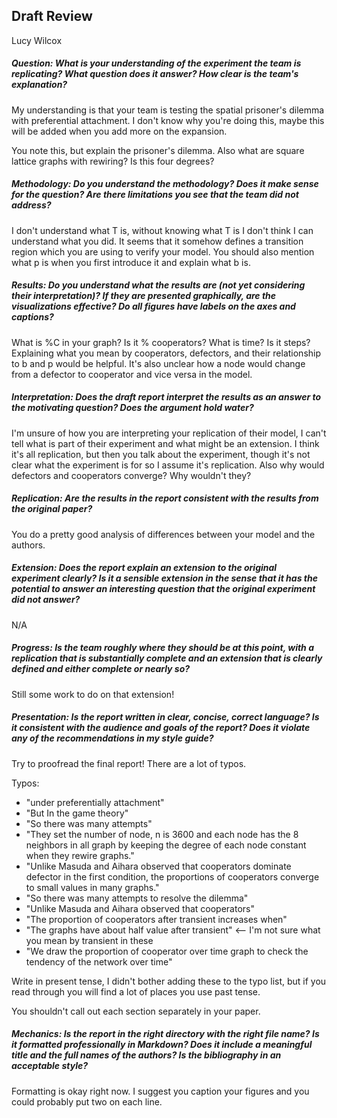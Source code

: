 ## Draft Review

Lucy Wilcox

##### Question: What is your understanding of the experiment the team is replicating?  What question does it answer?  How clear is the team's explanation?

My understanding is that your team is testing the spatial prisoner's dilemma with preferential attachment. I don't know why you're doing this, maybe this will be added when you add more on the expansion.

You note this, but explain the prisoner's dilemma. Also what are square lattice graphs with rewiring? Is this four degrees? 

##### Methodology: Do you understand the methodology?  Does it make sense for the question?  Are there limitations you see that the team did not address?

I don't understand what T is, without knowing what T is I don't think I can understand what you did. It seems that it somehow defines a transition region which you are using to verify your model. You should also mention what p is when you first introduce it and explain what b is.

##### Results: Do you understand what the results are (not yet considering their interpretation)?  If they are presented graphically, are the visualizations effective?  Do all figures have labels on the axes and captions?

What is %C in your graph? Is it % cooperators? What is time? Is it steps? Explaining what you mean by cooperators, defectors, and their relationship to b and p would be helpful. It's also unclear how a node would change from a defector to cooperator and vice versa in the model. 

##### Interpretation: Does the draft report interpret the results as an answer to the motivating question?  Does the argument hold water?

I'm unsure of how you are interpreting your replication of their model, I can't tell what is part of their experiment and what might be an extension. I think it's all replication, but then you talk about the experiment, though it's not clear what the experiment is for so I assume it's replication. Also why would defectors and cooperators converge? Why wouldn't they?

##### Replication: Are the results in the report consistent with the results from the original paper? 

You do a pretty good analysis of differences between your model and the authors.

##### Extension: Does the report explain an extension to the original experiment clearly?  Is it a sensible extension in the sense that it has the potential to answer an interesting question that the original experiment did not answer?

N/A 

##### Progress: Is the team roughly where they should be at this point, with a replication that is substantially complete and an extension that is clearly defined and either complete or nearly so?

Still some work to do on that extension!

##### Presentation: Is the report written in clear, concise, correct language?  Is it consistent with the audience and goals of the report?  Does it violate any of the recommendations in my style guide?

Try to proofread the final report! There are a lot of typos.

Typos: 
- "under preferentially attachment"
- "But In the game theory"
- "So there was many attempts"
- "They set the number of node, n is 3600 and each node has the 8 neighbors in all graph by keeping the degree of each node constant when they rewire graphs."
- "Unlike Masuda and Aihara observed that cooperators dominate defector in the first condition, the proportions of cooperators converge to small values in many graphs."
- "So there was many attempts to resolve the dilemma"
- "Unlike Masuda and Aihara observed that cooperators"
- "The proportion of cooperators after transient increases when"
- "The graphs have about half value after transient" <-- I'm not sure what you mean by transient in these
- "We draw the proportion of cooperator over time graph to check the tendency of the network over time"

Write in present tense, I didn't bother adding these to the typo list, but if you read through you will find a lot of places you use past tense.

You shouldn't call out each section separately in your paper.

##### Mechanics: Is the report in the right directory with the right file name?  Is it formatted professionally in Markdown?  Does it include a meaningful title and the full names of the authors?  Is the bibliography in an acceptable style? 

Formatting is okay right now. I suggest you caption your figures and you could probably put two on each line.

